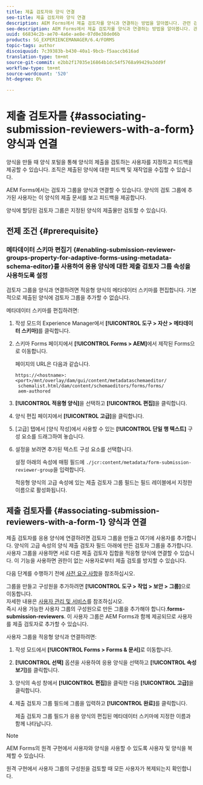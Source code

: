 ```yaml
---
title: 제출 검토자와 양식 연결
seo-title: 제출 검토자와 양식 연결
description: AEM Forms에서 제출 검토자를 양식과 연결하는 방법을 알아봅니다. 관련 검토자는 양식 포털을 통해 제출된 양식을 검토합니다.
seo-description: AEM Forms에서 제출 검토자를 양식과 연결하는 방법을 알아봅니다. 관련 검토자는 양식 포털을 통해 제출된 양식을 검토합니다.
uuid: 66834c2b-ae70-4a6e-ae8e-07d0e38de06b
products: SG_EXPERIENCEMANAGER/6.4/FORMS
topic-tags: author
discoiquuid: 7c39383b-b430-40a1-9bcb-f5aaccb616ad
translation-type: tm+mt
source-git-commit: e2bb2f17035e16864b1dc54f5768a99429a3dd9f
workflow-type: tm+mt
source-wordcount: '520'
ht-degree: 0%

---
```



# 제출 검토자를 {#associating-submission-reviewers-with-a-form} 양식과 연결

양식을 만들 때 양식 포털을 통해 양식의 제출을 검토하는 사용자를 지정하고 피드백을 제공할 수 있습니다. 조직은 제출된 양식에 대한 피드백 및 재작업을 수집할 수 있습니다.

AEM Forms에서는 검토자 그룹을 양식과 연결할 수 있습니다. 양식의 검토 그룹에 추가된 사용자는 이 양식의 제출 문서를 보고 피드백을 제공합니다.

양식에 할당된 검토자 그룹은 지정된 양식의 제출물만 검토할 수 있습니다.

## 전제 조건 {#prerequisite}

### 메타데이터 스키마 편집기 {#enabling-submission-reviewer-groups-property-for-adaptive-forms-using-metadata-schema-editor}를 사용하여 응용 양식에 대한 제출 검토자 그룹 속성을 사용하도록 설정

검토자 그룹을 양식과 연결하려면 적응형 양식의 메타데이터 스키마를 편집합니다. 기본적으로 제출된 양식에 검토자 그룹을 추가할 수 없습니다.

메타데이터 스키마를 편집하려면:

1. 작성 모드의 Experience Manager에서 **[!UICONTROL 도구 > 자산 > 메타데이터 스키마]**&#x200B;를 클릭합니다.
1. 스키마 Forms 페이지에서 **[!UICONTROL Forms > AEM]**&#x200B;에서 제작된 Forms으로 이동합니다.

   페이지의 URL은 다음과 같습니다.

   ```
   https://<hostname>:<port>/mnt/overlay/dam/gui/content/metadataschemaeditor/
    schemalist.html/dam/content/schemaeditors/forms/forms/
    aem-authored
   ```

1. **[!UICONTROL 적응형 양식]**&#x200B;을 선택하고 **[!UICONTROL 편집]**&#x200B;을 클릭합니다.
1. 양식 편집 페이지에서 **[!UICONTROL 고급]**&#x200B;을 클릭합니다.
1. [고급] 탭에서 [양식 작성]에서 사용할 수 있는 **[!UICONTROL 단일 행 텍스트]** 구성 요소를 드래그하여 놓습니다.
1. 설정을 보려면 추가된 텍스트 구성 요소를 선택합니다.

   설정 아래의 속성에 매핑 필드에 `./jcr:content/metadata/form-submission-reviewer-group`을 입력합니다.

   적응형 양식의 고급 속성에 있는 제출 검토자 그룹 필드는 필드 레이블에서 지정한 이름으로 활성화됩니다.

## 제출 검토자를 {#associating-submission-reviewers-with-a-form-1} 양식과 연결

제출 검토자를 응용 양식에 연결하려면 검토자 그룹을 만들고 여기에 사용자를 추가합니다. 양식의 고급 속성의 양식 제출 검토자 필드 아래에 만든 검토자 그룹을 추가합니다.\
사용자 그룹을 사용하면 서로 다른 제출 검토자 집합을 적응형 양식에 연결할 수 있습니다. 이 기능을 사용하면 권한이 없는 사용자로부터 제출 검토를 방지할 수 있습니다.

다음 단계를 수행하기 전에 [사전 요구 사항](/help/forms/using/adding-reviewers-form.md#prerequisite)을 참조하십시오.

그룹을 만들고 구성원을 추가하려면 **[!UICONTROL 도구 > 작업 > 보안 > 그룹]**&#x200B;으로 이동합니다.\
자세한 내용은 [사용자 관리 및 서비스](/help/sites-administering/security.md)를 참조하십시오.\
즉시 사용 가능한 사용자 그룹의 구성원으로 만든 그룹을 추가해야 합니다.**forms-submission-reviewers**. 이 사용자 그룹은 AEM Forms과 함께 제공되므로 사용자를 제출 검토자로 추가할 수 있습니다.

사용자 그룹을 적응형 양식과 연결하려면:

1. 작성 모드에서 **[!UICONTROL Forms > Forms &amp; 문서]**&#x200B;로 이동합니다.
1. **[!UICONTROL 선택]** 옵션을 사용하여 응용 양식을 선택하고 **[!UICONTROL 속성 보기]**&#x200B;를 클릭합니다.
1. 양식의 속성 창에서 **[!UICONTROL 편집]**&#x200B;을 클릭한 다음 **[!UICONTROL 고급]**&#x200B;을 클릭합니다.
1. 제출 검토자 그룹 필드에 그룹을 입력하고 **[!UICONTROL 완료]**&#x200B;를 클릭합니다.

   제출 검토자 그룹 필드가 응용 양식의 편집된 메타데이터 스키마에 지정한 이름과 함께 나타납니다.

>[!NOTE]
>
>AEM Forms의 원격 구현에서 사용자와 양식을 사용할 수 있도록 사용자 및 양식을 복제할 수 있습니다.
>
>원격 구현에서 사용자 그룹의 구성원을 검토할 때 모든 사용자가 복제되는지 확인합니다.

